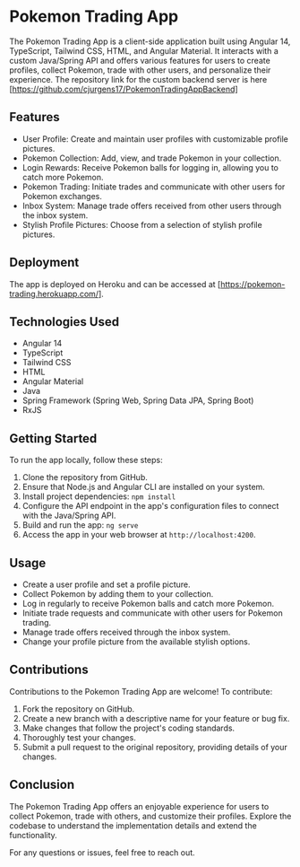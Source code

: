 # Pokemon Trading App

The Pokemon Trading App is a client-side application built using Angular 14, TypeScript, Tailwind CSS, HTML, and Angular Material. It interacts with a custom Java/Spring API and offers various features for users to create profiles, collect Pokemon, trade with other users, and personalize their experience.
The repository link for the custom backend server is here [https://github.com/cjurgens17/PokemonTradingAppBackend]

## Features

- User Profile: Create and maintain user profiles with customizable profile pictures.
- Pokemon Collection: Add, view, and trade Pokemon in your collection.
- Login Rewards: Receive Pokemon balls for logging in, allowing you to catch more Pokemon.
- Pokemon Trading: Initiate trades and communicate with other users for Pokemon exchanges.
- Inbox System: Manage trade offers received from other users through the inbox system.
- Stylish Profile Pictures: Choose from a selection of stylish profile pictures.

## Deployment

The app is deployed on Heroku and can be accessed at [https://pokemon-trading.herokuapp.com/].

## Technologies Used

- Angular 14
- TypeScript
- Tailwind CSS
- HTML
- Angular Material
- Java
- Spring Framework (Spring Web, Spring Data JPA, Spring Boot)
- RxJS

## Getting Started

To run the app locally, follow these steps:

1. Clone the repository from GitHub.
2. Ensure that Node.js and Angular CLI are installed on your system.
3. Install project dependencies:
`npm install`
4. Configure the API endpoint in the app's configuration files to connect with the Java/Spring API.
5. Build and run the app:
`ng serve`
6. Access the app in your web browser at `http://localhost:4200`.

## Usage

- Create a user profile and set a profile picture.
- Collect Pokemon by adding them to your collection.
- Log in regularly to receive Pokemon balls and catch more Pokemon.
- Initiate trade requests and communicate with other users for Pokemon trading.
- Manage trade offers received through the inbox system.
- Change your profile picture from the available stylish options.

## Contributions

Contributions to the Pokemon Trading App are welcome! To contribute:

1. Fork the repository on GitHub.
2. Create a new branch with a descriptive name for your feature or bug fix.
3. Make changes that follow the project's coding standards.
4. Thoroughly test your changes.
5. Submit a pull request to the original repository, providing details of your changes.

## Conclusion

The Pokemon Trading App offers an enjoyable experience for users to collect Pokemon, trade with others, and customize their profiles. Explore the codebase to understand the implementation details and extend the functionality.

For any questions or issues, feel free to reach out.
